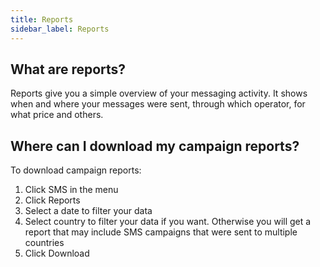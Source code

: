 ```yaml
---
title: Reports 
sidebar_label: Reports 
---
```


## What are reports?
Reports give you a simple overview of your messaging activity. It shows when and where your messages were sent, through which operator, for what price and others.

## Where can I download my campaign reports?
To download campaign reports:
1.	Click SMS in the menu
2.	Click Reports
3.	Select a date to filter your data
4.	Select country to filter your data if you want. Otherwise you will get a report that may include SMS campaigns that were sent to multiple countries
5.	Click Download
